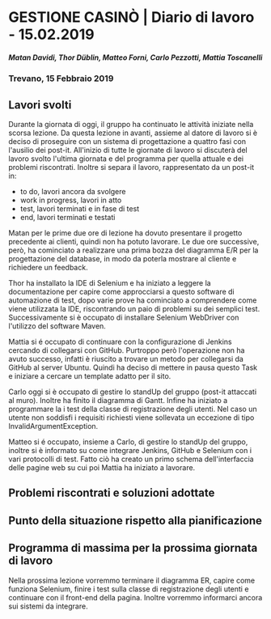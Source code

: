 # GESTIONE CASINÒ | Diario di lavoro - 15.02.2019
##### Matan Davidi, Thor Düblin, Matteo Forni, Carlo Pezzotti, Mattia Toscanelli
### Trevano, 15 Febbraio 2019

## Lavori svolti
Durante la giornata di oggi, il gruppo ha continuato le attività iniziate nella scorsa lezione.
Da questa lezione in avanti, assieme al datore di lavoro si è deciso di proseguire con un sistema di progettazione a quattro fasi con l'ausilio dei post-it. All'inizio di tutte le giornate di lavoro si discuterà del lavoro svolto l'ultima giornata e del programma per quella attuale e dei problemi riscontrati. Inoltre si separa il lavoro, rappresentato da un post-it in:
- to do, lavori ancora da svolgere
- work in progress, lavori in atto
- test, lavori terminati e in fase di test
- end, lavori terminati e testati

Matan per le prime due ore di lezione ha dovuto presentare il progetto precedente ai clienti, quindi non ha potuto lavorare. Le due ore successive, però, ha cominciato a realizzare una prima bozza del diagramma E/R per la progettazione del database, in modo da poterla mostrare al cliente e richiedere un feedback.

Thor ha installato la IDE di Selenium e ha iniziato a leggere la documentazione per capire come approcciarsi a questo software di automazione di test, dopo varie prove ha cominciato a comprendere come viene utilizzata la IDE, riscontrando un paio di problemi su dei semplici test.
Successivamente si è occupato di installare Selenium WebDriver con l'utilizzo del software Maven.

Mattia si é occupato di continuare con la configurazione di Jenkins cercando di collegarsi con GitHub. Purtroppo però l'operazione non ha avuto successo, infatti è riuscito a trovare un metodo per collegarsi da GitHub al server Ubuntu. Quindi ha deciso di mettere in pausa questo Task e iniziare a cercare un template adatto per il sito.

Carlo oggi si è occupato di gestire lo standUp del gruppo (post-it attaccati al muro). Inoltre ha finito il diagramma di Gantt. Infine ha iniziato a programmare la i test della classe di registrazione degli utenti. Nel caso un utente non soddisfi i requisiti richiesti viene sollevata un eccezione di tipo InvalidArgumentException.

Matteo si é occupato, insieme a Carlo, di gestire lo standUp del gruppo, inoltre si è informato su come integrare Jenkins, GitHub e Selenium con i vari protocolli di test. Fatto ciò ha creato un primo schema dell'interfaccia delle pagine web su cui poi Mattia ha iniziato a lavorare.

##  Problemi riscontrati e soluzioni adottate


##  Punto della situazione rispetto alla pianificazione


## Programma di massima per la prossima giornata di lavoro
Nella prossima lezione vorremmo terminare il diagramma ER, capire come funziona Selenium, finire i test sulla classe di registrazione degli utenti e continuare con il front-end della pagina. Inoltre vorremmo informarci ancora sui sistemi da integrare.
